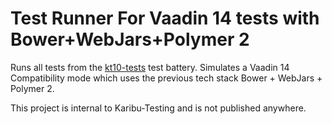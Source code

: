 # Test Runner For Vaadin 14 tests with Bower+WebJars+Polymer 2

Runs all tests from the [kt10-tests](../kt10-tests) test battery.
Simulates a Vaadin 14 Compatibility mode which uses the previous
tech stack Bower + WebJars + Polymer 2.

This project is internal to Karibu-Testing and is not published anywhere.
